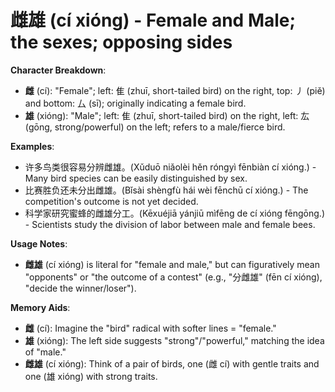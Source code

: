 # **雌雄 (cí xióng) - Female and Male; the sexes; opposing sides**

**Character Breakdown**:  
- **雌** (cí): "Female"; left: 隹 (zhuī, short-tailed bird) on the right, top: 丿 (piě) and bottom: 厶 (sī); originally indicating a female bird.  
- **雄** (xióng): "Male"; left: 隹 (zhuī, short-tailed bird) on the right, left: 厷 (gōng, strong/powerful) on the left; refers to a male/fierce bird.

**Examples**:  
- 许多鸟类很容易分辨雌雄。(Xǔduō niǎolèi hěn róngyì fēnbiàn cí xióng.) - Many bird species can be easily distinguished by sex.  
- 比赛胜负还未分出雌雄。(Bǐsài shèngfù hái wèi fēnchū cí xióng.) - The competition's outcome is not yet decided.  
- 科学家研究蜜蜂的雌雄分工。(Kēxuéjiā yánjiū mìfēng de cí xióng fēngōng.) - Scientists study the division of labor between male and female bees.

**Usage Notes**:  
- **雌雄** (cí xióng) is literal for "female and male," but can figuratively mean "opponents" or "the outcome of a contest" (e.g., "分雌雄" (fēn cí xióng), "decide the winner/loser").

**Memory Aids**:  
- **雌** (cí): Imagine the "bird" radical with softer lines = "female."  
- **雄** (xióng): The left side suggests "strong"/"powerful," matching the idea of "male."  
- **雌雄** (cí xióng): Think of a pair of birds, one (雌 cí) with gentle traits and one (雄 xióng) with strong traits.